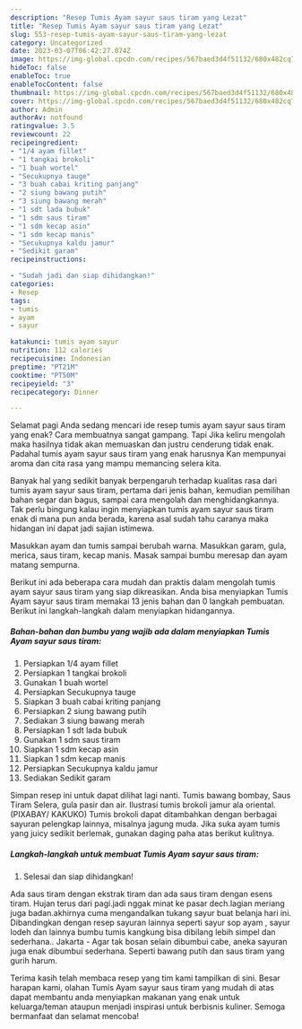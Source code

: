 ```yaml
---
description: "Resep Tumis Ayam sayur saus tiram yang Lezat"
title: "Resep Tumis Ayam sayur saus tiram yang Lezat"
slug: 553-resep-tumis-ayam-sayur-saus-tiram-yang-lezat
category: Uncategorized
date: 2023-03-07T06:42:27.074Z
image: https://img-global.cpcdn.com/recipes/567baed3d4f51132/680x482cq70/tumis-ayam-sayur-saus-tiram-foto-resep-utama.jpg
hideToc: false
enableToc: true
enableTocContent: false
thumbnail: https://img-global.cpcdn.com/recipes/567baed3d4f51132/680x482cq70/tumis-ayam-sayur-saus-tiram-foto-resep-utama.jpg
cover: https://img-global.cpcdn.com/recipes/567baed3d4f51132/680x482cq70/tumis-ayam-sayur-saus-tiram-foto-resep-utama.jpg
author: Admin
authorAv: notfound
ratingvalue: 3.5
reviewcount: 22
recipeingredient:
- "1/4 ayam fillet"
- "1 tangkai brokoli"
- "1 buah wortel"
- "Secukupnya tauge"
- "3 buah cabai kriting panjang"
- "2 siung bawang putih"
- "3 siung bawang merah"
- "1 sdt lada bubuk"
- "1 sdm saus tiram"
- "1 sdm kecap asin"
- "1 sdm kecap manis"
- "Secukupnya kaldu jamur"
- "Sedikit garam"
recipeinstructions:

- "Sudah jadi dan siap dihidangkan!"
categories:
- Resep
tags:
- tumis
- ayam
- sayur

katakunci: tumis ayam sayur 
nutrition: 112 calories
recipecuisine: Indonesian
preptime: "PT21M"
cooktime: "PT50M"
recipeyield: "3"
recipecategory: Dinner

---
```



Selamat pagi Anda sedang mencari ide resep tumis ayam sayur saus tiram yang enak? Cara membuatnya sangat gampang. Tapi Jika keliru mengolah maka hasilnya tidak akan memuaskan dan justru cenderung tidak enak. Padahal tumis ayam sayur saus tiram yang enak harusnya Kan mempunyai aroma dan cita rasa yang mampu memancing selera kita.


Banyak hal yang sedikit banyak berpengaruh terhadap kualitas rasa dari tumis ayam sayur saus tiram, pertama dari jenis bahan, kemudian pemilihan bahan segar dan bagus, sampai cara mengolah dan menghidangkannya. Tak perlu bingung kalau ingin menyiapkan tumis ayam sayur saus tiram enak di mana pun anda berada, karena asal sudah tahu caranya maka hidangan ini dapat jadi sajian istimewa.

Masukkan ayam dan tumis sampai berubah warna. Masukkan garam, gula, merica, saus tiram, kecap manis. Masak sampai bumbu meresap dan ayam matang sempurna.


Berikut ini ada beberapa cara mudah dan praktis dalam mengolah tumis ayam sayur saus tiram yang siap dikreasikan. Anda bisa menyiapkan Tumis Ayam sayur saus tiram memakai 13 jenis bahan dan 0 langkah pembuatan. Berikut ini langkah-langkah dalam menyiapkan hidangannya.

<!--inarticleads1-->

##### Bahan-bahan dan bumbu yang wajib ada dalam menyiapkan Tumis Ayam sayur saus tiram:

1. Persiapkan 1/4 ayam fillet
1. Persiapkan 1 tangkai brokoli
1. Gunakan 1 buah wortel
1. Persiapkan Secukupnya tauge
1. Siapkan 3 buah cabai kriting panjang
1. Persiapkan 2 siung bawang putih
1. Sediakan 3 siung bawang merah
1. Persiapkan 1 sdt lada bubuk
1. Gunakan 1 sdm saus tiram
1. Siapkan 1 sdm kecap asin
1. Siapkan 1 sdm kecap manis
1. Persiapkan Secukupnya kaldu jamur
1. Sediakan Sedikit garam


Simpan resep ini untuk dapat dilihat lagi nanti. Tumis bawang bombay, Saus Tiram Selera, gula pasir dan air. Ilustrasi tumis brokoli jamur ala oriental. (PIXABAY/ KAKUKO) Tumis brokoli dapat ditambahkan dengan berbagai sayuran pelengkap lainnya, misalnya jagung muda. Jika suka ayam tumis yang juicy sedikit berlemak, gunakan daging paha atas berikut kulitnya. 

<!--inarticleads2-->

##### Langkah-langkah untuk membuat Tumis Ayam sayur saus tiram:


1. Selesai dan siap dihidangkan!

Ada saus tiram dengan ekstrak tiram dan ada saus tiram dengan esens tiram. Hujan terus dari pagi.jadi nggak minat ke pasar dech.lagian meriang juga badan.akhirnya cuma mengandalkan tukang sayur buat belanja hari ini. Dibandingkan dengan resep sayuran lainnya seperti sayur sop ayam , sayur lodeh dan lainnya bumbu tumis kangkung bisa dibilang lebih simpel dan sederhana.. Jakarta - Agar tak bosan selain dibumbui cabe, aneka sayuran juga enak dibumbui sederhana. Seperti bawang putih dan saus tiram yang gurih harum. 

Terima kasih telah membaca resep yang tim kami tampilkan di sini. Besar harapan kami, olahan Tumis Ayam sayur saus tiram yang mudah di atas dapat membantu anda menyiapkan makanan yang enak untuk keluarga/teman ataupun menjadi inspirasi untuk berbisnis kuliner. Semoga bermanfaat dan selamat mencoba!
